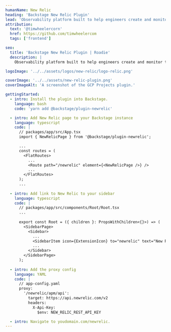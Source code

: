```yaml
---
humanName: New Relic
heading: 'Backstage New Relic Plugin'
lead: 'Observability platform built to help engineers create and monitor their software.'
attribution:
  text: '@timwheelercorn'
  href: https://github.com/timwheelercom
  tags: ['frontend']

seo:
  title: 'Backstage New Relic Plugin | Roadie'
  description: |
    Observability platform built to help engineers create and monitor their software.

logoImage: '../../assets/logos/new-relic/logo-relic.png'

coverImage: '../../assets/new-relic-plugin.png'
coverImageAlt: 'A screenshot of the GCP Projects plugin.'

gettingStarted:
  - intro: Install the plugin into Backstage.
    language: bash
    code: 'yarn add @backstage/plugin-newrelic'

  - intro: Add New Relic page to your Backstage instance
    language: typescript
    code: |
      // packages/app/src/App.tsx
      import { NewRelicPage } from '@backstage/plugin-newrelic';

      ...
      const routes = (
        <FlatRoutes>
          ...
          <Route path="/newrelic" element={<NewRelicPage />} />
          ...
        </FlatRoutes>
      );
      ...
    
  - intro: Add link to New Relic to your sidebar
    language: typescript
    code: |
      // packages/app/src/components/Root/Root.tsx
      ...
    
      export const Root = ({ children }: PropsWithChildren<{}>) => (
        <SidebarPage>
          <Sidebar>
            ...
            <SidebarItem icon={ExtensionIcon} to="newrelic" text="New Relic" />
            ...
          </Sidebar>
        </SidebarPage>
      );
        
  - intro: Add the proxy config
    language: YAML
    code: |
      // app-config.yaml
      proxy:
        '/newrelic/apm/api':
          target: https://api.newrelic.com/v2
          headers:
            X-Api-Key:
              $env: NEW_RELIC_REST_API_KEY

  - intro: Navigate to youdomain.com/newrelic.
---
```

